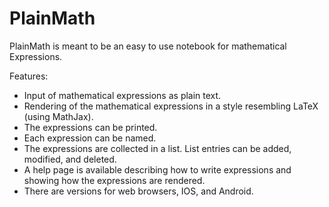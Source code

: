 PlainMath
=========

PlainMath is meant to be an easy to use notebook for mathematical Expressions.

Features:

* Input of mathematical expressions as plain text.
* Rendering of the mathematical expressions in a style resembling LaTeX (using MathJax).
* The expressions can be printed.
* Each expression can be named.
* The expressions are collected in a list. List entries can be added, modified, and deleted.
* A help page is available describing how to write expressions and showing how the expressions are rendered.
* There are versions for web browsers, IOS, and Android.
